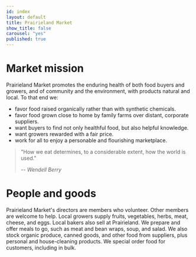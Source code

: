 ```yaml
---
id: index
layout: default
title: Prairieland Market
show_title: false
carousel: "yes"
published: true
---
```


# Market mission

Prairieland Market promotes the enduring health of both food buyers and growers, and of community and the environment, with products natural and local. To that end we:

- favor food raised organically rather than with synthetic chemicals.
- favor food grown close to home by family farms over distant, corporate suppliers.
- want buyers to find not only healthful food, but also helpful knowledge.
- want growers rewarded with a fair price.
- work for all to enjoy a personable and flourishing marketplace.

> "How we eat determines, to a considerable extent, how the world is used."
>
> <cite>-- Wendell Berry</cite>

# People and goods

Prairieland Market's directors are members who volunteer. Other members are welcome to help. Local growers supply fruits, vegetables, herbs, meat, cheese, and eggs. Local bakers also sell at Prairieland. We prepare and offer meals to go, such as meat and bean wraps, soup, and salad. We also stock organic produce, canned goods, and other food from suppliers, plus personal and house-cleaning products. We special order food for customers, including in bulk.
